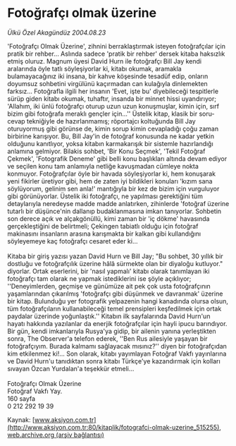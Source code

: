 # Fotoğrafçı olmak üzerine

*Ülkü Özel Akagündüz 2004.08.23*

<div class="pNewsDetailMainContent" itemprop="articleBody">
 'Fotoğrafçı Olmak Üzerine', zihnini berraklaştırmak isteyen fotoğrafçılar için pratik bir rehber...  Aslında sadece 'pratik bir rehber' dersek kitaba haksızlık etmiş oluruz. Magnum üyesi David Hurn ile fotoğrafçı Bill Jay kendi aralarında öyle tatlı söyleşiyorlar ki, kitabı okumak,  aramakla bulamayacağınız iki insana, bir kahve köşesinde tesadüf edip, onların doyumsuz sohbetini virgülünü kaçırmadan can kulağıyla dinlemekten farksız... Fotoğrafla ilgili her insanın 'Evet, işte bu' diyebileceği tespitlerle sürüp giden kitabı okumak, tuhaftır, insanda bir minnet hissi uyandırıyor; 'Allahım, iki ünlü fotoğrafçı oturup uzun uzun konuşmuşlar, kimin için, sırf bizim gibi fotoğrafa meraklı gençler için...'' Üstelik kitap, klasik bir soru-cevap tekniğiyle de hazırlanmamış; röportajcı koltuğunda Bill Jay oturuyormuş gibi görünse de,  kimin sorup kimin cevapladığı çoğu zaman birbirine karışıyor. Bu, Bill Jay'in de fotoğraf konusunda ne kadar yetkin olduğunu kanıtlıyor, yoksa kitabın karmakarışık bir sistemle hazırlandığı anlamına gelmiyor. Bilakis sohbet, 'Bir Konu Seçmek', 'Tekil Fotoğraf Çekmek', 'Fotografik Deneme' gibi belli konu başlıkları altında devam ediyor ve seçilen konu tam anlamıyla netliğe kavuşmadan cümleye nokta konmuyor. Fotoğrafçılar öyle bir havada söyleşiyorlar ki, hem konuşarak yeni fikirler üretiyor gibi, hem de zaten iyi bildikleri konuları 'kızım sana söylüyorum, gelinim sen anla!' mantığıyla bir kez de bizim için vurguluyor gibi görünüyorlar. Üstelik iki fotoğrafçı, ne yapılması gerektiğini  tüm detaylarıyla neredeyse madde madde anlatırken,  zihinlerde 'fotoğraf üzerine tutarlı bir düşünce'nin dallanıp budaklanmasına imkan tanıyorlar. Sohbetin son derece açık ve alçakgönüllü, kimi zaman bir 'iç dökme' havasında gerçekleştiğini de belirtmeli; Çekingen tabiatlı olduğu için fotoğraf makinasını insanların arasına karışmakta bir kalkan gibi kullandığını söyleyemeye kaç fotoğrafçı cesaret eder ki...
 <br/>
 <br/>
 Kitaba bir giriş yazısı yazan  David Hurn ve Bill Jay; "Bu sohbet, 30 yıllık bir dostluğu ve fotoğrafçılık üzerine hâlâ sürmekte olan bir diyaloğu kutluyor." diyorlar. Ortak eserlerini, bir 'nasıl yapmalı' kitabı olarak tanımlayan iki fotoğrafçı tam olarak ne yapmak istediklerini ise şöyle açıklıyor; ''Deneyimlerden, geçmişe ve günümüze ait pek çok usta fotoğrafçının yaşamlarından çıkarılmış 'fotoğrafçı gibi düşünmek ve davranmak' üzerine bir kitap. Bulunduğu yer fotografik yelpazenin hangi kanadında olursa olsun, tüm fotoğrafçıların kullanabileceği temel prensipleri keşfedilmek için ortak paydalar üzerinde yoğunlaştık.''  Kitabın ilk sayfalarında David Hurn'un hayatı hakkında yazılanlar da enerjik fotoğrafçılar için hayli ipucu barındıyor. Bir gün, kendi imkanlarıyla Rusya'ya gidip, bir ailenin yanına yerleştikten sonra, The Observer'a telefon ederek, ''Ben Rus ailesiyle yaşayan bir fotoğrafçıyım. Burada kalmamı sağlayacak mısınız?'' diyen bir fotoğrafçıdan kim etkilenmez ki!...  Son olarak,  kitabı yayımlayan Fotoğraf Vakfı yayınlarına ve David Hurn'u tanıdıktan sonra kitabı Türkçe'ye kazandırmak için kolları sıvayan Özcan Yurdalan'a teşekkür etmeli...
 <br/>
 <br/>
 Fotoğrafçı Olmak Üzerine
 <br/>
 Fotoğraf Vakfı Yay.
 <br/>
 160 sayfa
 <br/>
 0 212 292 19 39
 <br/>
</div>


Kaynak: [www.aksiyon.com.tr](http://www.aksiyon.com.tr:80/kitaplik/fotografci-olmak-uzerine_515255), [web.archive.org (arşiv bağlantısı)](http://web.archive.org/web/20150512022904/http://www.aksiyon.com.tr:80/kitaplik/fotografci-olmak-uzerine_515255)
